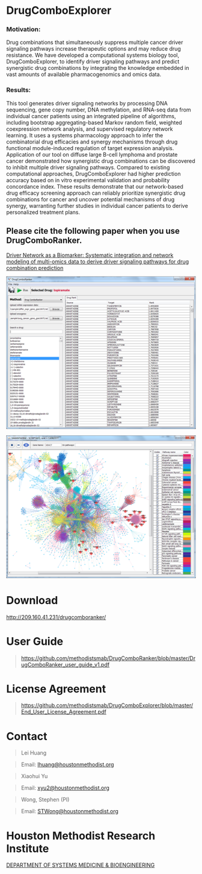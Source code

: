 # DrugComboExplorer

### Motivation: 
Drug combinations that simultaneously suppress multiple cancer driver signaling pathways increase therapeutic options and may reduce drug resistance. We have developed a computational systems biology tool, DrugComboExplorer, to identify driver signaling pathways and predict synergistic drug combinations by integrating the knowledge embedded in vast amounts of available pharmacogenomics and omics data. 
### Results: 
This tool generates driver signaling networks by processing DNA sequencing, gene copy number, DNA methylation, and RNA-seq data from individual cancer patients using an integrated pipeline of algorithms, including bootstrap aggregating-based Markov random field, weighted coexpression network analysis, and supervised regulatory network learning. It uses a systems pharmacology approach to infer the combinatorial drug efficacies and synergy mechanisms through drug functional module-induced regulation of target expression analysis. Application of our tool on diffuse
large B-cell lymphoma and prostate cancer demonstrated how synergistic drug combinations can be discovered to inhibit multiple driver signaling pathways. Compared to existing computational approaches, DrugComboExplorer had higher prediction accuracy based on in vitro experimental validation and probability concordance index. These results demonstrate that our network-based drug efficacy screening approach can reliably prioritize synergistic drug combinations for cancer and uncover potential mechanisms of drug synergy, warranting further studies in individual cancer patients to derive personalized treatment plans.


## Please cite the following paper when you use DrugComboRanker.

[Driver Network as a Biomarker: Systematic integration and network modeling of multi-omics data to derive driver signaling pathways for drug combination prediction](https://academic.oup.com/bioinformatics/advance-article/doi/10.1093/bioinformatics/btz109/5320553) 



![Alt text](https://raw.githubusercontent.com/methodistsmab/DrugComboRanker/master/drug_combo_ranker_screenshot.png)

![Alt text](https://raw.githubusercontent.com/methodistsmab/DrugComboRanker/master/pathways.png)

# Download

http://209.160.41.231/drugcomboranker/

# User Guide

>https://github.com/methodistsmab/DrugComboRanker/blob/master/DrugComboRanker_user_guide_v1.pdf

# License Agreement

>https://github.com/methodistsmab/DrugComboExplorer/blob/master/End_User_License_Agreement.pdf



# Contact

>Lei Huang

>Email: lhuang@houstonmethodist.org

>Xiaohui Yu

>Email: xyu2@houstonmethodist.org

>Wong, Stephen (PI)

>Email: STWong@houstonmethodist.org

# Houston Methodist Research Institute 

[DEPARTMENT OF SYSTEMS MEDICINE & BIOENGINEERING ](https://www.houstonmethodist.org/for-health-professionals/department-programs/systems-medicine-bioengineering-smab/)
